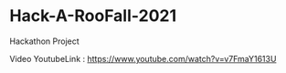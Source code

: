 # Hack-A-RooFall-2021
Hackathon Project 


Video YoutubeLink : https://www.youtube.com/watch?v=v7FmaY1613U
